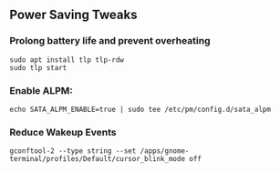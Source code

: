 ## Power Saving Tweaks

### Prolong battery life and prevent overheating

```
sudo apt install tlp tlp-rdw
sudo tlp start
```

### Enable ALPM:

```
echo SATA_ALPM_ENABLE=true | sudo tee /etc/pm/config.d/sata_alpm
```

### Reduce Wakeup Events

```
gconftool-2 --type string --set /apps/gnome-terminal/profiles/Default/cursor_blink_mode off
```
